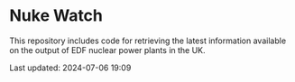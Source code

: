 # Nuke Watch

This repository includes code for retrieving the latest information available on the output of EDF nuclear power plants in the UK.

Last updated: 2024-07-06 19:09